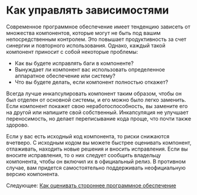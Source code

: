 # Как управлять зависимостями
[//]: # (Version:1.0.0)
Современное программное обеспечение имеет тенденцию зависеть от множества компонентов, которые могут не быть под вашим непосредственным контролем. Это повышает продуктивность за счет синергии и повторного использования. Однако, каждый такой компонент приносит с собой некоторые проблемы:

- Как вы будете исправлять баги в компоненте?
- Вынуждает ли компонент вас использовать определенное аппаратное обеспечение или систему?
- Что вы будете делать, если компонент полностью откажет?

Всегда лучше инкапсулировать компонент таким образом, чтобы он был отделен от основной системы, и его можно было легко заменить. Если компонент покажет свою неработоспособность, вы замените его на другой или напишите свой собственный. Инкапсуляция не улучшает переносимость, но делает переписывание кода проще, что почти также здорово.

Если у вас есть исходный код компонента, то риски снижаются вчетверо. С исходным кодом вы можете быстрее оценивать компонент, отлаживать, находить новые решения и вносить исправления. Если вы вносите исправления, то о них следует сообщить владельцу компонента, чтобы он включил их в официальный релиз. В противном случае, вам придется самостоятельно поддерживать неофициальную версию компонента.

Следующее: [Как оценивать стороннее программное обеспечение](03-How-to-Decide-if-Software-is-Too-Immature.md)
